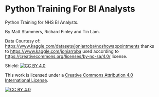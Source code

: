 # Python Training For BI Analysts

Python Training for NHS BI Analysts. 

By Matt Stammers, Richard Finley and Tin Lam.

Data Courtesy of: https://www.kaggle.com/datasets/joniarroba/noshowappointments thanks to https://www.kaggle.com/joniarroba used according to https://creativecommons.org/licenses/by-nc-sa/4.0/ license.

Shield: [![CC BY 4.0][cc-by-shield]][cc-by]

This work is licensed under a
[Creative Commons Attribution 4.0 International License][cc-by].

[![CC BY 4.0][cc-by-image]][cc-by]

[cc-by]: http://creativecommons.org/licenses/by/4.0/
[cc-by-image]: https://i.creativecommons.org/l/by/4.0/88x31.png
[cc-by-shield]: https://img.shields.io/badge/License-CC%20BY%204.0-lightgrey.svg
